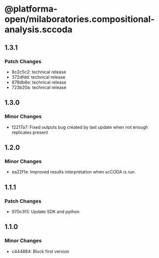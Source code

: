 # @platforma-open/milaboratories.compositional-analysis.sccoda

## 1.3.1

### Patch Changes

- 8c2c5c2: technical release
- 372dfdd: technical release
- 878db6e: technical release
- 723b20a: technical release

## 1.3.0

### Minor Changes

- f2217a7: Fixed outputs bug created by last update when not enough replicates present

## 1.2.0

### Minor Changes

- ea22f1e: Improved results interpretation when scCODA is run.

## 1.1.1

### Patch Changes

- 970c3f3: Update SDK and python

## 1.1.0

### Minor Changes

- c444884: Block first version

